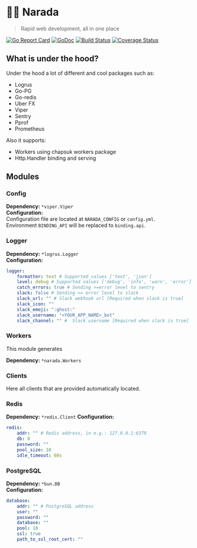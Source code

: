 # 🖖🚀 Narada
> Rapid web development, all in one place

[![Go Report Card](https://goreportcard.com/badge/github.com/m1ome/narada)](https://goreportcard.com/report/github.com/m1ome/narada)
[![GoDoc](https://godoc.org/github.com/m1ome/narada?status.svg)](https://godoc.org/github.com/m1ome/narada)
[![Build Status](https://travis-ci.org/m1ome/narada.svg?branch=master)](https://travis-ci.org/m1ome/narada)
[![Coverage Status](https://coveralls.io/repos/github/m1ome/narada/badge.svg?branch=master)](https://coveralls.io/github/m1ome/narada?branch=master)

## What is under the hood?
Under the hood a lot of different and cool packages such as:
- Logrus
- Go-PG
- Go-redis
- Uber FX
- Viper
- Sentry
- Pprof
- Prometheus

Also it supports:
- Workers using chapsuk workers package
- Http.Handler binding and serving

## Modules

### Config
**Dependency:** `*viper.Viper`  
**Configuration:**  
Configuration file are located at `NARADA_CONFIG` or `config.yml`.  
Environment `BINDING_API` will be replaced to `binding.api`.  


### Logger
**Dependency:** `*logrus.Logger`  
**Configuration:**
```yaml
logger: 
    formatter: text # Supported values ['text', 'json']
    level: debug # Supported values ['debug', 'info', 'warn', 'error']
    catch_errors: true # Sending >=error level to sentry
    slack: false # Sending >= error level to slack 
    slack_url: "" # Slack webhook url [Required when slack is true]
    slack_icon: ""
    slack_emoji: ":ghost:"
    slack_username: "<YOUR_APP_NAME>_bot"
    slack_channel: "" #  Slack username [Required when slack is true]
```

### Workers
This module generates

**Dependency:** `*narada.Workers`

### Clients
Here all clients that are provided automatically located.

### Redis
**Dependency:** `*redis.Client`
**Configuration:**  
```yaml
redis:
    addr: "" # Redis address, in e.g.: 127.0.0.1:6379
    db: 0
    password: ""
    pool_size: 10
    idle_timeout: 60s
```

### PostgreSQL
**Dependency:** `*bun.DB`  
**Configuration:**
```yaml
database:
    addr: "" # PostgreSQL address
    user: ""
    password: ""
    database: ""
    pool: 10
    ssl: true
    path_to_ssl_root_cert: ""
```